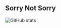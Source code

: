 ## Sorry Not Sorry
![GitHub stats](https://github-readme-stats.vercel.app/api?username=AOriginalUsername&count_private=true&show_icons=true&theme=dark)
